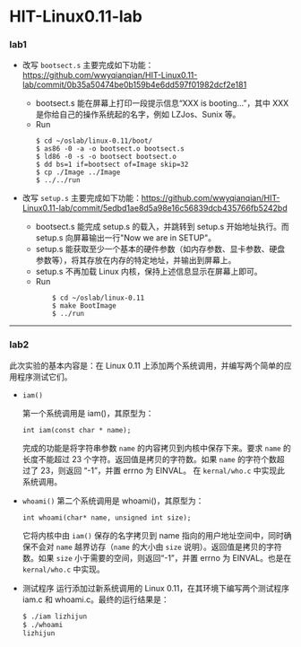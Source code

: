 # HIT-Linux0.11-lab

### lab1

* 改写 `bootsect.s` 主要完成如下功能：https://github.com/wwyqianqian/HIT-Linux0.11-lab/commit/0b35a50474be0b159b4e6dd597f01982dcf2e181
  * bootsect.s 能在屏幕上打印一段提示信息“XXX is booting...”，其中 XXX 是你给自己的操作系统起的名字，例如 LZJos、Sunix 等。
  * Run 
    ```
    $ cd ~/oslab/linux-0.11/boot/
    $ as86 -0 -a -o bootsect.o bootsect.s
    $ ld86 -0 -s -o bootsect bootsect.o
    $ dd bs=1 if=bootsect of=Image skip=32
    $ cp ./Image ../Image
    $ ../../run
    ```

* 改写 `setup.s` 主要完成如下功能：https://github.com/wwyqianqian/HIT-Linux0.11-lab/commit/5edbd1ae8d5a98e16c56839dcb435766fb5242bd
  * bootsect.s 能完成 setup.s 的载入，并跳转到 setup.s 开始地址执行。而 setup.s 向屏幕输出一行"Now we are in SETUP"。
  * setup.s 能获取至少一个基本的硬件参数（如内存参数、显卡参数、硬盘参数等），将其存放在内存的特定地址，并输出到屏幕上。
  * setup.s 不再加载 Linux 内核，保持上述信息显示在屏幕上即可。
  * Run
  	```
		$ cd ~/oslab/linux-0.11
		$ make BootImage
		$ ../run
  	```

---

### lab2

此次实验的基本内容是：在 Linux 0.11 上添加两个系统调用，并编写两个简单的应用程序测试它们。

* `iam()`

	第一个系统调用是 iam()，其原型为：

	```
	int iam(const char * name);
	```

	完成的功能是将字符串参数 `name` 的内容拷贝到内核中保存下来。要求 `name` 的长度不能超过 23 个字符。返回值是拷贝的字符数。如果 `name` 的字符个数超过了 23，则返回 “-1”，并置 errno 为 EINVAL。
	在 `kernal/who.c` 中实现此系统调用。

* `whoami()`
	第二个系统调用是 whoami()，其原型为：
	```
	int whoami(char* name, unsigned int size);
	```
	它将内核中由 `iam()` 保存的名字拷贝到 name 指向的用户地址空间中，同时确保不会对 `name` 越界访存（`name` 的大小由 `size` 说明）。返回值是拷贝的字符数。如果 `size` 小于需要的空间，则返回“-1”，并置 errno 为 EINVAL。也是在 `kernal/who.c` 中实现。

* 测试程序
	运行添加过新系统调用的 Linux 0.11，在其环境下编写两个测试程序 iam.c 和 whoami.c。最终的运行结果是：
	```bash
	$ ./iam lizhijun
	$ ./whoami	
	lizhijun 
	```